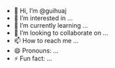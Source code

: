 - 👋 Hi, I’m @guihuaj
- 👀 I’m interested in ...
- 🌱 I’m currently learning ...
- 💞️ I’m looking to collaborate on ...
- 📫 How to reach me ...
- 😄 Pronouns: ...
- ⚡ Fun fact: ...

<!---
guihuaj/guihuaj is a ✨ special ✨ repository because its `README.md` (this file) appears on your GitHub profile.
You can click the Preview link to take a look at your changes.
--->

